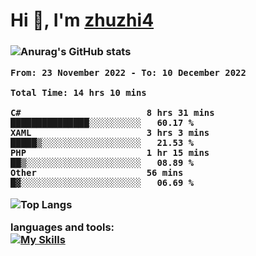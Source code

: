  
<h1 align="left">Hi 👋, I'm <a href="https://github.com/zhuzhi14/">zhuzhi4</a></h1>
<h3 align="left"🎉🎉🎇🎇😀😀A passionate frontend developer 🎉🎉🎇🎇😀😀</h3>


![Anurag's GitHub stats](https://github-readme-stats.vercel.app/api?username=zhuzhi14&show_icons=true&theme=radical)


<!--START_SECTION:waka-->

```text
From: 23 November 2022 - To: 10 December 2022

Total Time: 14 hrs 10 mins

C#                        8 hrs 31 mins   ███████████████░░░░░░░░░░   60.17 %
XAML                      3 hrs 3 mins    █████▒░░░░░░░░░░░░░░░░░░░   21.53 %
PHP                       1 hr 15 mins    ██▒░░░░░░░░░░░░░░░░░░░░░░   08.89 %
Other                     56 mins         █▓░░░░░░░░░░░░░░░░░░░░░░░   06.69 %
```

<!--END_SECTION:waka-->
<!---
zhuzhi14/zhuzhi14 is a ✨ special ✨ repository because its `README.md` (this file) appears on your GitHub profile.
You can click the Preview link to take a look at your changes.
--->
![Top Langs](https://github-readme-stats.vercel.app/api/top-langs/?username=zhuzhi14&show_icons=true&theme=tokyonight&hide=css,html,php,javascript)


**languages and tools:**  
[![My Skills](https://skillicons.dev/icons?i=cs,dotnet,php,github,visualstudio,vscode,js,ts,go,mysql,react,vue,html,css,dart,wasm)](https://skillicons.dev)





